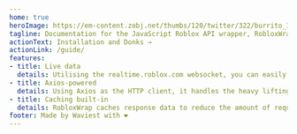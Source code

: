 ```yaml
---
home: true
heroImage: https://em-content.zobj.net/thumbs/120/twitter/322/burrito_1f32f.png
tagline: Documentation for the JavaScript Roblox API wrapper, RobloxWrap, made by WaviestBalloon
actionText: Installation and Donks →
actionLink: /guide/
features:
- title: Live data
  details: Utilising the realtime.roblox.com websocket, you can easily get live data from the backend (where applicable) without having to poll the API resulting in ratelimits
- title: Axios-powered
  details: Using Axios as the HTTP client, it handles the heavy lifting of JSON parsing and error handling, making endpoint modules simple to read
- title: Caching built-in
  details: RobloxWrap caches response data to reduce the amount of requests made to the Roblox API, this can be disabled if you wish with a Client argument
footer: Made by Waviest with ❤️
---
```

